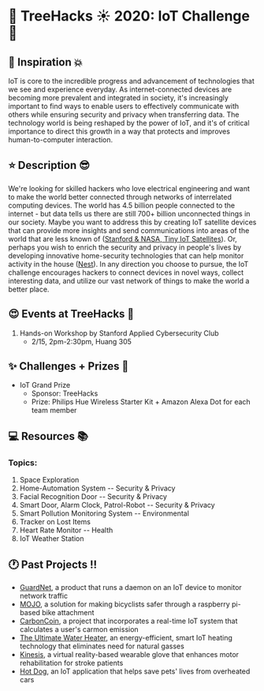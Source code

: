 # __:palm_tree: TreeHacks :sunny: 2020: IoT Challenge:mega:__
<!---
To insert emojis in md file: https://gist.github.com/rxaviers/7360908
To get help with markdown: https://github.com/adam-p/markdown-here/wiki/Markdown-Cheatsheet
hit Michelle Bao up on slack with questions
--->
<!---
Helpful links from TreeHacks 2019:
TreeHacks 2019: Guide to Verticals: https://treehacks.quip.com/VCsNAIlA5gD6/TreeHacks-Guide-to-Verticals-
TreeHacks 2019: Health Vertical Guide: https://treehacks.quip.com/04qwAYbuWaMh
TreeHacks 2019: Awareness Guide: https://treehacks.quip.com/NqcLA8qUk2pO/-TreeHacks-Awareness-Vertical-Guide-
TreeHacks 2019: Safety Guide: https://treehacks.quip.com/HmZJAF1SVbhw/-TreeHacks-Safety-Vertical-Guide-
--->
## :muscle: Inspiration :boom:
IoT is core to the incredible progress and advancement of technologies that we see and experience everyday. As internet-connected devices are becoming more prevalent and integrated in society, it's increasingly important to find ways to enable users to effectively communicate with others while ensuring security and privacy when transferring data. The technology world is being reshaped by the power of IoT, and it's of critical importance to direct this growth in a way that protects and improves human-to-computer interaction.
## :star: Description :sunglasses:
We're looking for skilled hackers who love electrical engineering and want to make the world better connected through networks of interrelated computing devices. The world has 4.5 billion people connected to the internet - but data tells us there are still 700+ billion unconnected things in our society. Maybe you want to address this by creating IoT satellite devices that can provide more insights and send communications into areas of the world that are less known of ([Stanford & NASA, Tiny IoT Satellites](https://theiotmagazine.com/stanford-and-nasa-launch-tiny-iot-satellites-into-earths-orbit-9e5f92487500)). Or, perhaps you wish to enrich the security and privacy in people's lives by developing innovative home-security technologies that can help monitor activity in the house ([Nest](https://nest.com)). In any direction you choose to pursue, the IoT challenge encourages hackers to connect devices in novel ways, collect interesting data, and utilize our vast network of things to make the world a better place. 
## :heart_eyes: Events at TreeHacks :evergreen_tree:
<!--- Order by time --->
1. Hands-on Workshop by Stanford Applied Cybersecurity Club
    * 2/15, 2pm-2:30pm, Huang 305
## :sparkles: Challenges + Prizes :money_with_wings:
* IoT Grand Prize
    * Sponsor: TreeHacks
    * Prize: Philips Hue Wireless Starter Kit + Amazon Alexa Dot for each team member
## :computer: Resources :books:
### Topics:
1. Space Exploration
2. Home-Automation System -- Security & Privacy 
3. Facial Recognition Door -- Security & Privacy 
4. Smart Door, Alarm Clock, Patrol-Robot -- Security & Privacy
5. Smart Pollution Monitoring System -- Environmental
6. Tracker on Lost Items
7. Heart Rate Monitor -- Health
8. IoT Weather Station

## :clock1: Past Projects :bangbang:
* [GuardNet](https://devpost.com/software/netguard), a product that runs a daemon on an IoT device to monitor network traffic
* [MOJO](https://devpost.com/software/mojo-9ctvuj), a solution for making bicyclists safer through a raspberry pi-based bike attachment
* [CarbonCoin](https://devpost.com/software/carboncoin), a project that incorporates a real-time IoT system that calculates a user's carmon emission
* [The Ultimate Water Heater](https://devpost.com/software/ultimate-water-heater), an energy-efficient, smart IoT heating technology that eliminates need for natural gasses
* [Kinesis](https://devpost.com/software/kinesis), a virtual reality-based wearable glove that enhances motor rehabilitation for stroke patients
* [Hot Dog](https://devpost.com/software/hot-dog), an IoT application that helps save pets' lives from overheated cars
